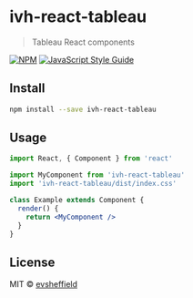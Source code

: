 # ivh-react-tableau

> Tableau React components

[![NPM](https://img.shields.io/npm/v/ivh-react-tableau.svg)](https://www.npmjs.com/package/ivh-react-tableau) [![JavaScript Style Guide](https://img.shields.io/badge/code_style-standard-brightgreen.svg)](https://standardjs.com)

## Install

```bash
npm install --save ivh-react-tableau
```

## Usage

```jsx
import React, { Component } from 'react'

import MyComponent from 'ivh-react-tableau'
import 'ivh-react-tableau/dist/index.css'

class Example extends Component {
  render() {
    return <MyComponent />
  }
}
```

## License

MIT © [evsheffield](https://github.com/evsheffield)
